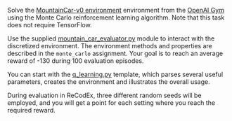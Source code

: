 Solve the [MountainCar-v0 environment](https://gym.openai.com/envs/MountainCar-v0)
environment from the [OpenAI Gym](https://gym.openai.com/) using the Monte Carlo
reinforcement learning algorithm. Note that this task does not require
TensorFlow.

Use the supplied [mountain_car_evaluator.py](https://github.com/ufal/npfl114/tree/master/labs/11/mountain_car_evaluator.py)
module to interact with the discretized environment. The environment
methods and properties are described in the `monte_carlo` assignment.
Your goal is to reach an average reward of -130 during 100 evaluation episodes.

You can start with the [q_learning.py](https://github.com/ufal/npfl114/tree/master/labs/11/q_learning.py)
template, which parses several useful parameters, creates the environment
and illustrates the overall usage.

During evaluation in ReCodEx, three different random seeds will be employed, and
you will get a point for each setting where you reach the required reward.
